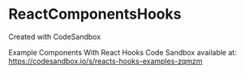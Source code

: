 # ReactComponentsHooks
Created with CodeSandbox

Example Components With React Hooks
Code Sandbox available at: https://codesandbox.io/s/reacts-hooks-examples-zqmzm
